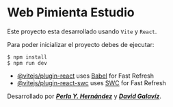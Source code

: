 # Web Pimienta Estudio

Este proyecto esta desarrollado usando `Vite` y `React`.

Para poder inicializar el proyecto debes de ejecutar:

    $ npm install
    $ npm run dev

- [@vitejs/plugin-react](https://github.com/vitejs/vite-plugin-react/blob/main/packages/plugin-react/README.md) uses [Babel](https://babeljs.io/) for Fast Refresh
- [@vitejs/plugin-react-swc](https://github.com/vitejs/vite-plugin-react-swc) uses [SWC](https://swc.rs/) for Fast Refresh

Desarrollado por **_[Perla Y. Hernández](https://github.com/Perla1802)_** y **_[David Galavíz](https://github.com/Davix00)_**.
